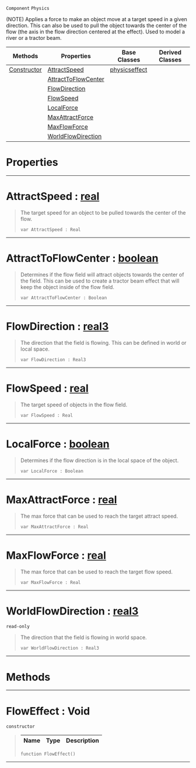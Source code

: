  `Component` `Physics`



(NOTE) Applies a force to make an object move at a target speed in a given direction. This can also be used to pull the object towards the center of the flow (the axis in the flow direction centered at the effect). Used to model a river or a tractor beam.

|Methods|Properties|Base Classes|Derived Classes|
|---|---|---|---|
|[ Constructor](https://github.com/ZilchEngine/ZilchDocs/blob/master/code_reference/class_reference/floweffect.markdown#floweffect-void)|[ AttractSpeed](https://github.com/ZilchEngine/ZilchDocs/blob/master/code_reference/class_reference/floweffect.markdown#attractspeed-zero-engine)|[physicseffect](https://github.com/ZilchEngine/ZilchDocs/blob/master/code_reference/class_reference/physicseffect.markdown)| |
| |[ AttractToFlowCenter](https://github.com/ZilchEngine/ZilchDocs/blob/master/code_reference/class_reference/floweffect.markdown#attracttoflowcenter-zero)| | |
| |[ FlowDirection](https://github.com/ZilchEngine/ZilchDocs/blob/master/code_reference/class_reference/floweffect.markdown#flowdirection-zero-engin)| | |
| |[ FlowSpeed](https://github.com/ZilchEngine/ZilchDocs/blob/master/code_reference/class_reference/floweffect.markdown#flowspeed-zero-engine-do)| | |
| |[ LocalForce](https://github.com/ZilchEngine/ZilchDocs/blob/master/code_reference/class_reference/floweffect.markdown#localforce-zero-engine-d)| | |
| |[ MaxAttractForce](https://github.com/ZilchEngine/ZilchDocs/blob/master/code_reference/class_reference/floweffect.markdown#maxattractforce-zero-eng)| | |
| |[ MaxFlowForce](https://github.com/ZilchEngine/ZilchDocs/blob/master/code_reference/class_reference/floweffect.markdown#maxflowforce-zero-engine)| | |
| |[ WorldFlowDirection](https://github.com/ZilchEngine/ZilchDocs/blob/master/code_reference/class_reference/floweffect.markdown#worldflowdirection-zero)| | |


 #  Properties


---  
 #  AttractSpeed : [real](https://github.com/ZilchEngine/ZilchDocs/blob/master/code_reference/nada_base_types/real.markdown)

> The target speed for an object to be pulled towards the center of the flow.
> ``` lang=cpp, name=Nada
> var AttractSpeed : Real


---  
 #  AttractToFlowCenter : [boolean](https://github.com/ZilchEngine/ZilchDocs/blob/master/code_reference/nada_base_types/boolean.markdown)

> Determines if the flow field will attract objects towards the center of the field. This can be used to create a tractor beam effect that will keep the object inside of the flow field.
> ``` lang=cpp, name=Nada
> var AttractToFlowCenter : Boolean


---  
 #  FlowDirection : [real3](https://github.com/ZilchEngine/ZilchDocs/blob/master/code_reference/nada_base_types/real3.markdown)

> The direction that the field is flowing. This can be defined in world or local space.
> ``` lang=cpp, name=Nada
> var FlowDirection : Real3


---  
 #  FlowSpeed : [real](https://github.com/ZilchEngine/ZilchDocs/blob/master/code_reference/nada_base_types/real.markdown)

> The target speed of objects in the flow field.
> ``` lang=cpp, name=Nada
> var FlowSpeed : Real


---  
 #  LocalForce : [boolean](https://github.com/ZilchEngine/ZilchDocs/blob/master/code_reference/nada_base_types/boolean.markdown)

> Determines if the flow direction is in the local space of the object.
> ``` lang=cpp, name=Nada
> var LocalForce : Boolean


---  
 #  MaxAttractForce : [real](https://github.com/ZilchEngine/ZilchDocs/blob/master/code_reference/nada_base_types/real.markdown)

> The max force that can be used to reach the target attract speed.
> ``` lang=cpp, name=Nada
> var MaxAttractForce : Real


---  
 #  MaxFlowForce : [real](https://github.com/ZilchEngine/ZilchDocs/blob/master/code_reference/nada_base_types/real.markdown)

> The max force that can be used to reach the target flow speed.
> ``` lang=cpp, name=Nada
> var MaxFlowForce : Real


---  
 #  WorldFlowDirection : [real3](https://github.com/ZilchEngine/ZilchDocs/blob/master/code_reference/nada_base_types/real3.markdown)

 `read-only`

> The direction that the field is flowing in world space.
> ``` lang=cpp, name=Nada
> var WorldFlowDirection : Real3


---  
 #  Methods


---  
 #  FlowEffect : Void

 `constructor`

> 
> |Name|Type|Description|
> |---|---|---|
> ``` lang=cpp, name=Nada
> function FlowEffect()
> ``` 


---  
 

 